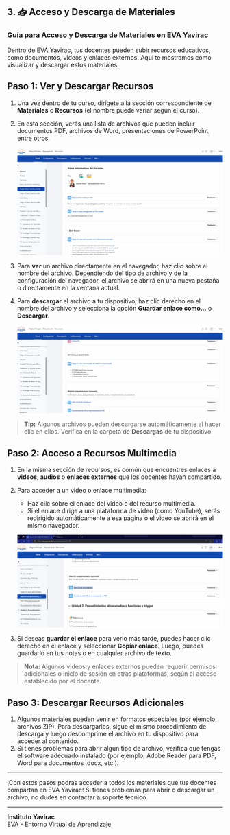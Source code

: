 ## 3. 📥 Acceso y Descarga de Materiales

### Guía para Acceso y Descarga de Materiales en EVA Yavirac

Dentro de EVA Yavirac, tus docentes pueden subir recursos educativos, como documentos, videos y enlaces externos. Aquí te mostramos cómo visualizar y descargar estos materiales.

## Paso 1: Ver y Descargar Recursos

1. Una vez dentro de tu curso, dirígete a la sección correspondiente de **Materiales** o **Recursos** (el nombre puede variar según el curso).
2. En esta sección, verás una lista de archivos que pueden incluir documentos PDF, archivos de Word, presentaciones de PowerPoint, entre otros.

   ![Ver y Descargar Recursos](../gifs/descarga1.gif)

3. Para **ver** un archivo directamente en el navegador, haz clic sobre el nombre del archivo. Dependiendo del tipo de archivo y de la configuración del navegador, el archivo se abrirá en una nueva pestaña o directamente en la ventana actual.
4. Para **descargar** el archivo a tu dispositivo, haz clic derecho en el nombre del archivo y selecciona la opción **Guardar enlace como...** o **Descargar**.

   ![Descargar Archivo](../gifs/descarga2.gif)

> **Tip:** Algunos archivos pueden descargarse automáticamente al hacer clic en ellos. Verifica en la carpeta de **Descargas** de tu dispositivo.

## Paso 2: Acceso a Recursos Multimedia

1. En la misma sección de recursos, es común que encuentres enlaces a **videos, audios** o **enlaces externos** que los docentes hayan compartido.
2. Para acceder a un video o enlace multimedia:
   - Haz clic sobre el enlace del video o del recurso multimedia.
   - Si el enlace dirige a una plataforma de video (como YouTube), serás redirigido automáticamente a esa página o el video se abrirá en el mismo navegador.

   ![Acceso a Recursos Multimedia](../gifs/descarga3.gif)

4. Si deseas **guardar el enlace** para verlo más tarde, puedes hacer clic derecho en el enlace y seleccionar **Copiar enlace**. Luego, puedes guardarlo en tus notas o en cualquier archivo de texto.

> **Nota:** Algunos videos y enlaces externos pueden requerir permisos adicionales o inicio de sesión en otras plataformas, según el acceso establecido por el docente.

## Paso 3: Descargar Recursos Adicionales

1. Algunos materiales pueden venir en formatos especiales (por ejemplo, archivos ZIP). Para descargarlos, sigue el mismo procedimiento de descarga y luego descomprime el archivo en tu dispositivo para acceder al contenido.
2. Si tienes problemas para abrir algún tipo de archivo, verifica que tengas el software adecuado instalado (por ejemplo, Adobe Reader para PDF, Word para documentos .docx, etc.).

---

¡Con estos pasos podrás acceder a todos los materiales que tus docentes compartan en EVA Yavirac! Si tienes problemas para abrir o descargar un archivo, no dudes en contactar a soporte técnico.

---

**Instituto Yavirac**  
EVA - Entorno Virtual de Aprendizaje
